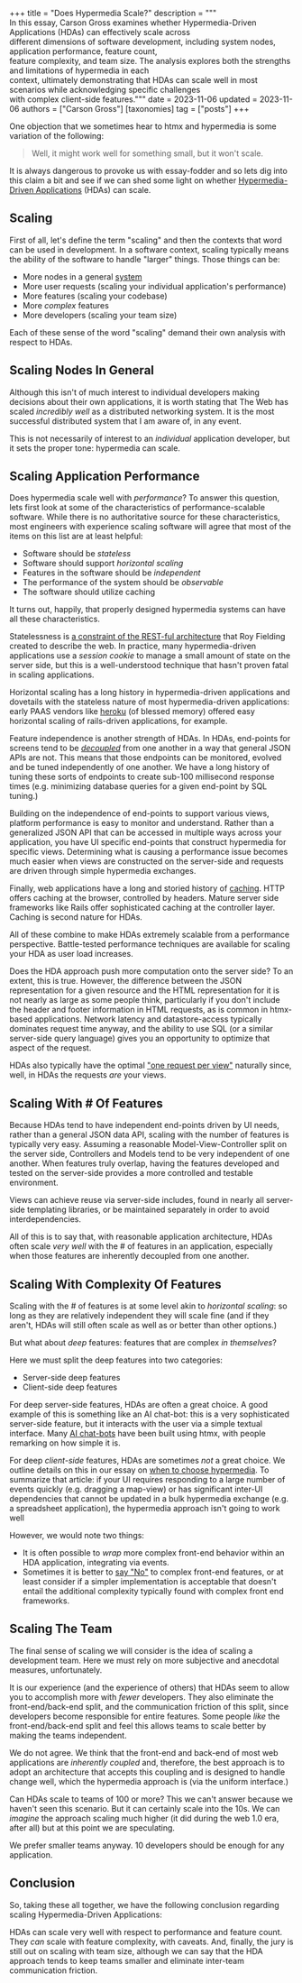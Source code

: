 +++
title = "Does Hypermedia Scale?"
description = """\
  In this essay, Carson Gross examines whether Hypermedia-Driven Applications (HDAs) can effectively scale across \
  different dimensions of software development, including system nodes, application performance, feature count, \
  feature complexity, and team size. The analysis explores both the strengths and limitations of hypermedia in each \
  context, ultimately demonstrating that HDAs can scale well in most scenarios while acknowledging specific challenges \
  with complex client-side features."""
date = 2023-11-06
updated = 2023-11-06
authors = ["Carson Gross"]
[taxonomies]
tag = ["posts"]
+++

One objection that we sometimes hear to htmx and hypermedia is some variation of the following:

> Well, it might work well for something small, but it won't scale.
 
It is always dangerous to provoke us with essay-fodder and so lets dig into this claim a bit and see if we can
shed some light on whether [Hypermedia-Driven Applications](@/essays/hypermedia-driven-applications.md) (HDAs) can scale.

## Scaling

First of all, let's define the term "scaling" and then the contexts that word can be used in development. In a software
context, scaling typically means the ability of the software to handle "larger" things.  Those things can be:

* More nodes in a general [system](https://hypermedia.systems)
* More user requests (scaling your individual application's performance)
* More features  (scaling your codebase) 
* More _complex_ features 
* More developers (scaling your team size)

Each of these sense of the word "scaling" demand their own analysis with respect to HDAs.

## Scaling Nodes In General

Although this isn't of much interest to individual developers making decisions about their own applications, it is worth
stating that The Web has scaled _incredibly well_ as a distributed networking system.  It is the most successful
distributed system that I am aware of, in any event.

This is not necessarily of interest to an _individual_ application developer, but it sets the proper tone: hypermedia
can scale.

## Scaling Application Performance

Does hypermedia scale well with _performance_?  To answer this question, lets first look at some of the characteristics 
of performance-scalable software.  While there is no authoritative source for these characteristics, most engineers
with experience scaling software will agree that most of the items on this list are at least helpful:

* Software should be _stateless_
* Software should support _horizontal scaling_
* Features in the software should be _independent_
* The performance of the system should be _observable_
* The software should utilize caching

It turns out, happily, that properly designed hypermedia systems can have all these characteristics.

Statelessness is [a constraint of the REST-ful architecture](https://ics.uci.edu/~fielding/pubs/dissertation/rest_arch_style.htm#sec_5_1_3)
that Roy Fielding created to describe the web.  In practice, many hypermedia-driven applications use a _session cookie_
to manage a small amount of state on the server side, but this is a well-understood technique that hasn't proven fatal
in scaling applications.

Horizontal scaling has a long history in hypermedia-driven applications and dovetails with the stateless nature of most 
hypermedia-driven applications: early PAAS vendors like [heroku](https://www.heroku.com/) (of blessed memory) offered 
easy horizontal scaling of rails-driven applications, for example.

Feature independence is another strength of HDAs.  In HDAs, end-points for screens tend to be
[_decoupled_](@/essays/two-approaches-to-decoupling.md) from one another in a way that general JSON APIs are not.  This
means that those endpoints can be monitored, evolved and be tuned independently of one another. We have a long history of 
tuning these sorts of endpoints to create sub-100 millisecond response times (e.g. minimizing database queries for a
given end-point by SQL tuning.)

Building on the independence of end-points to support various views, platform performance is easy to monitor and 
understand.  Rather than a generalized JSON API that can be accessed in multiple ways across your application, you have
UI specific end-points that construct hypermedia for specific views.  Determining what is causing a performance issue
becomes much easier when views are constructed on the server-side and requests are driven through simple hypermedia
exchanges.

Finally, web applications have a long and storied history of [caching](https://ics.uci.edu/~fielding/pubs/dissertation/rest_arch_style.htm#sec_5_1_4).
HTTP offers caching at the browser, controlled by headers.  Mature server side frameworks like Rails offer sophisticated
caching at the controller layer.  Caching is second nature for HDAs.

All of these combine to make HDAs extremely scalable from a performance perspective.  Battle-tested performance techniques
are available for scaling your HDA as user load increases.

Does the HDA approach push more computation onto the server side?  To an extent, this is true.  However, the difference
between the JSON representation for a given resource and the HTML representation for it is not nearly as large as some
people think, particularly if you don't include the header and footer information in HTML requests, as is common in
htmx-based applications.  Network latency and datastore-access typically dominates request time anyway, and the ability
to use SQL (or a similar server-side query language) gives you an opportunity to optimize that aspect of the request.

HDAs also typically have the optimal ["one request per view"](https://twitter.com/htmx_org/status/1721750496086798378) 
naturally since, well, in HDAs the requests *are* your views.

## Scaling With # Of Features

Because HDAs tend to have independent end-points driven by UI needs, rather than a general JSON data API, scaling with 
the number of features is typically very easy.  Assuming a reasonable Model-View-Controller split on the server side, 
Controllers and Models tend to be very independent of one another.  When features truly overlap, having the features 
developed and tested on the server-side provides a more controlled and testable environment.

Views can achieve reuse via server-side includes, found in nearly all server-side templating libraries, or be maintained
separately in order to avoid interdependencies.

All of this is to say that, with reasonable application architecture, HDAs often scale _very well_ with the # of 
features in an application, especially when those features are inherently decoupled from one another.

## Scaling With Complexity Of Features

Scaling with the # of features is at some level akin to _horizontal scaling_: so long as they are relatively independent
they will scale fine (and if they aren't, HDAs will still often scale as well as or better than other options.)

But what about _deep_ features: features that are complex _in themselves_?

Here we must split the deep features into two categories:

* Server-side deep features
* Client-side deep features

For deep server-side features, HDAs are often a great choice.  A good example of this is something like an AI chat-bot:
this is a very sophisticated server-side feature, but it interacts with the user via a simple textual interface.  Many
[AI chat-bots](https://www.sliceofexperiments.com/p/building-a-personalized-ask-me-anything) have been built using 
htmx, with people remarking on how simple it is.

For deep _client-side_ features, HDAs are sometimes _not_ a great choice.  We outline details on this in our essay on
[when to choose hypermedia](@/essays/when-to-use-hypermedia.md).  To summarize that article: if your UI requires responding to a large number of events
quickly (e.g. dragging a map-view) or has significant inter-UI dependencies that cannot be updated in a bulk hypermedia
exchange (e.g. a spreadsheet application), the hypermedia approach isn't going to work well

However, we would note two things:

* It is often possible to _wrap_ more complex front-end behavior within an HDA application, integrating via events. 
* Sometimes it is better to [say "No"](https://grugbrain.dev/#grug-on-saying-no) to complex front-end features, or at
  least consider if a simpler implementation is acceptable that doesn't entail the additional complexity typically 
  found with complex front end frameworks.

## Scaling The Team

The final sense of scaling we will consider is the idea of scaling a development team.  Here we must rely on more
subjective and anecdotal measures, unfortunately.

It is our experience (and the experience of others) that HDAs seem to allow you to accomplish more with _fewer_ developers.
They also eliminate the front-end/back-end split, and the communication friction of this split,
since developers become responsible for entire features.  Some people _like_ the front-end/back-end split and feel
this allows teams to scale better by making the teams independent.

We do not agree.  We think that the front-end and back-end of most web applications are _inherently coupled_ and, therefore,
the best approach is to adopt an architecture that accepts this coupling and is designed to handle change well, which
the hypermedia approach is (via the uniform interface.)

Can HDAs scale to teams of 100 or more?  This we can't answer because we haven't seen this scenario.  But it can certainly
scale into the 10s.  We can _imagine_ the approach scaling much higher (it did during the web 1.0 era, after all) but
at this point we are speculating.

We prefer smaller teams anyway.  10 developers should be enough for any application.

## Conclusion

So, taking these all together, we have the following conclusion regarding scaling Hypermedia-Driven Applications:

HDAs can scale very well with respect to performance and feature count.  They *can* scale with feature complexity,
with caveats.  And, finally, the jury is still out on scaling with team size, although we can say that the HDA approach
tends to keep teams smaller and eliminate inter-team communication friction.
